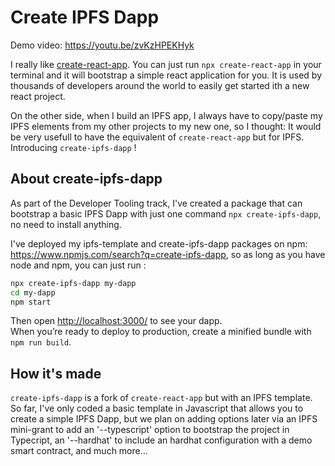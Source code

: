 # Create IPFS Dapp

Demo video: https://youtu.be/zvKzHPEKHyk

I really like [create-react-app](https://github.com/facebook/create-react-app). You can just run `npx create-react-app` in your terminal and it will bootstrap a simple react application for you. It is used by thousands of developers around the world to easily get started ith a new react project.

On the other side, when I build an IPFS app, I always have to copy/paste my IPFS elements from my other projects to my new one, so I thought: It would be very usefull to have the equivalent of `create-react-app` but for IPFS. Introducing `create-ipfs-dapp` !

## About create-ipfs-dapp

As part of the Developer Tooling track, I've created a package that can bootstrap a basic IPFS Dapp with just one command `npx create-ipfs-dapp`, no need to install anything.

I've deployed my ipfs-template and create-ipfs-dapp packages on npm: https://www.npmjs.com/search?q=create-ipfs-dapp, so as long as you have node and npm, you can just run :

```sh
npx create-ipfs-dapp my-dapp
cd my-dapp
npm start
```

Then open [http://localhost:3000/](http://localhost:3000/) to see your dapp.<br>
When you’re ready to deploy to production, create a minified bundle with `npm run build`.

## How it's made

`create-ipfs-dapp` is a fork of `create-react-app` but with an IPFS template. So far, I've only coded a basic template in Javascript that allows you to create a simple IPFS Dapp, but we plan on adding options later via an IPFS mini-grant to add an '--typescript' option to bootstrap the project in Typecript, an '--hardhat' to include an hardhat configuration with a demo smart contract, and much more...

